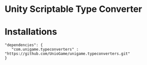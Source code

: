 # Unity Scriptable Type Converter

# Installations

```
"dependencies": {
   "com.unigame.typeconverters" : "https://github.com/UnioGame/unigame.typeconverters.git"
}
```
